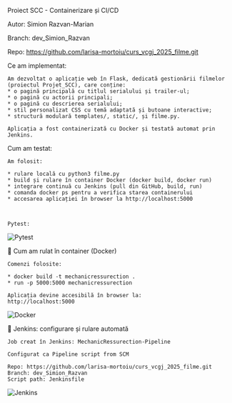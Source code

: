 Proiect SCC - Containerizare și CI/CD

Autor: Simion Razvan-Marian

Branch: dev_Simion_Razvan

Repo: https://github.com/larisa-mortoiu/curs_vcgj_2025_filme.git

Ce am implementat:

	Am dezvoltat o aplicație web în Flask, dedicată gestionării filmelor (proiectul Projet_SCC), care conține:
	* o pagină principală cu titlul serialului și trailer-ul;
	* o pagină cu actorii principali;
	* o pagină cu descrierea serialului;
	* stil personalizat CSS cu temă adaptată și butoane interactive;
	* structură modulară templates/, static/, și filme.py.

	Aplicația a fost containerizată cu Docker și testată automat prin Jenkins.

Cum am testat:

	Am folosit:

	* rulare locală cu python3 filme.py
	* build și rulare în container Docker (docker build, docker run)
	* integrare continuă cu Jenkins (pull din GitHub, build, run)
	* comanda docker ps pentru a verifica starea containerului
	* accesarea aplicației în browser la http://localhost:5000
	
	

	Pytest:
![Pytest](https://github.com/user-attachments/assets/7293bb1b-aa9b-41d4-b223-de7999d192a8)


🐳 Cum am rulat în container (Docker)

	Comenzi folosite:

	* docker build -t mechanicressurection .
	* run -p 5000:5000 mechanicressurection

	Aplicația devine accesibilă în browser la:
	http://localhost:5000
 
![Docker](https://github.com/user-attachments/assets/01135ec9-8c47-4ef3-9d3d-e7d64e906136)




🔧 Jenkins: configurare și rulare automată

	Job creat în Jenkins: MechanicRessurection-Pipeline

	Configurat ca Pipeline script from SCM

	Repo: https://github.com/larisa-mortoiu/curs_vcgj_2025_filme.git
	Branch: dev_Simion_Razvan
	Script path: Jenkinsfile

![Jenkins](https://github.com/user-attachments/assets/e3a3680c-cc68-4779-bc42-09bbcde374a7)


